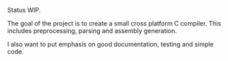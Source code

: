 Status WIP. 

The goal of the project is to create a small cross platform C compiler.
This includes preprocessing, parsing and assembly generation.

I also want to put emphasis on good documentation, testing and simple code.
